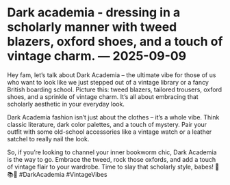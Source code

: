 # Dark academia - dressing in a scholarly manner with tweed blazers, oxford shoes, and a touch of vintage charm. — 2025-09-09

Hey fam, let’s talk about Dark Academia – the ultimate vibe for those of us who want to look like we just stepped out of a vintage library or a fancy British boarding school. Picture this: tweed blazers, tailored trousers, oxford shoes, and a sprinkle of vintage charm. It’s all about embracing that scholarly aesthetic in your everyday look. 

Dark Academia fashion isn’t just about the clothes – it’s a whole vibe. Think classic literature, dark color palettes, and a touch of mystery. Pair your outfit with some old-school accessories like a vintage watch or a leather satchel to really nail the look.

So, if you’re looking to channel your inner bookworm chic, Dark Academia is the way to go. Embrace the tweed, rock those oxfords, and add a touch of vintage flair to your wardrobe. Time to slay that scholarly style, babes! 💫📚🖤 #DarkAcademia #VintageVibes